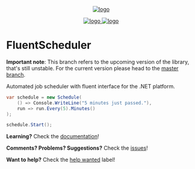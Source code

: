 <p align="center">
    <a href="#fluentscheduler">
        <img alt="logo" src="https://raw.githubusercontent.com/fluentscheduler/FluentScheduler/master/Logo/logo-200x200.png">
    </a>
</p>

<p align="center">
    <a href="https://ci.appveyor.com/project/TallesL/fluentscheduler">
        <img alt="logo" src="https://ci.appveyor.com/api/projects/status/github/fluentscheduler/fluentscheduler?svg=true">
    </a>
    <a href="https://www.nuget.org/packages/FluentScheduler">
        <img alt="logo" src="https://badge.fury.io/nu/fluentscheduler.svg">
    </a>
</p>

# FluentScheduler

**Important note**: This branch refers to the upcoming version of the library, that's still unstable. For the current version please head to the [master branch].

Automated job scheduler with fluent interface for the .NET platform.

```cs
var schedule = new Schedule(
    () => Console.WriteLine("5 minutes just passed."),
    run => run.Every(5).Minutes()
);

schedule.Start();
```

**Learning?**
Check the [documentation]!

**Comments? Problems? Suggestions?**
Check the [issues]!

**Want to help?**
Check the [help wanted] label!

[master branch]: https://github.com/fluentscheduler/FluentScheduler
[documentation]: http://fluentscheduler.github.io
[issues]:        https://github.com/fluentscheduler/FluentScheduler/issues
[help wanted]:   https://github.com/fluentscheduler/FluentScheduler/labels/help%20wanted
